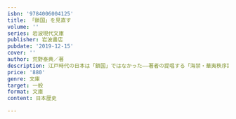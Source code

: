 ```yaml
---
isbn: '9784006004125'
title: 「鎖国」を見直す
volume: ''
series: 岩波現代文庫
publisher: 岩波書店
pubdate: '2019-12-15'
cover: ''
author: 荒野泰典／著
description: 江戸時代の日本は「鎖国」ではなかった――著者の提唱する「海禁・華夷秩序論」のエッセンスをまとめる．
price: '880'
genre: 文庫
target: 一般
format: 文庫
content: 日本歴史

---
```

